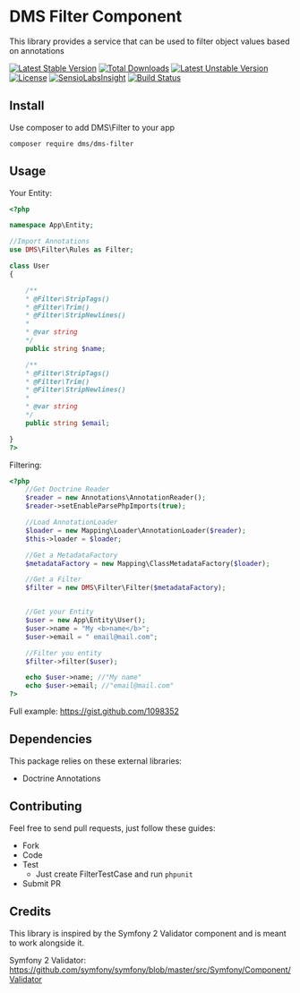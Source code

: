 # DMS Filter Component

This library provides a service that can be used to filter object values based on annotations

[![Latest Stable Version](https://poser.pugx.org/dms/dms-filter/v/stable.png)](https://packagist.org/packages/dms/dms-filter) [![Total Downloads](https://poser.pugx.org/dms/dms-filter/downloads.png)](https://packagist.org/packages/dms/dms-filter) [![Latest Unstable Version](https://poser.pugx.org/dms/dms-filter/v/unstable.png)](https://packagist.org/packages/dms/dms-filter) [![License](https://poser.pugx.org/dms/dms-filter/license.png)](https://packagist.org/packages/dms/dms-filter) [![SensioLabsInsight](https://insight.sensiolabs.com/projects/bb7f41c3-ee7c-4473-8fbf-806453a9e899/mini.png)](https://insight.sensiolabs.com/projects/bb7f41c3-ee7c-4473-8fbf-806453a9e899) [![Build Status](https://travis-ci.org/rdohms/dms-filter.png?branch=master)](https://travis-ci.org/rdohms/dms-filter)

## Install

Use composer to add DMS\Filter to your app

`composer require dms/dms-filter`

## Usage

Your Entity:

```php
<?php

namespace App\Entity;

//Import Annotations
use DMS\Filter\Rules as Filter;

class User
{

    /**
    * @Filter\StripTags()
    * @Filter\Trim()
    * @Filter\StripNewlines()
    *
    * @var string
    */
    public string $name;

    /**
    * @Filter\StripTags()
    * @Filter\Trim()
    * @Filter\StripNewlines()
    *
    * @var string
    */
    public string $email;

}
?>
```

Filtering:

```php
<?php
    //Get Doctrine Reader
    $reader = new Annotations\AnnotationReader();
    $reader->setEnableParsePhpImports(true);

    //Load AnnotationLoader
    $loader = new Mapping\Loader\AnnotationLoader($reader);
    $this->loader = $loader;

    //Get a MetadataFactory
    $metadataFactory = new Mapping\ClassMetadataFactory($loader);

    //Get a Filter
    $filter = new DMS\Filter\Filter($metadataFactory);


    //Get your Entity
    $user = new App\Entity\User();
    $user->name = "My <b>name</b>";
    $user->email = " email@mail.com";

    //Filter you entity
    $filter->filter($user);

    echo $user->name; //"My name"
    echo $user->email; //"email@mail.com"
?>
```

Full example: https://gist.github.com/1098352

## Dependencies

This package relies on these external libraries:

* Doctrine Annotations

## Contributing

Feel free to send pull requests, just follow these guides:

* Fork
* Code
* Test
    * Just create FilterTestCase and run `phpunit`
* Submit PR

## Credits

This library is inspired by the Symfony 2 Validator component and is meant to work alongside it.

Symfony 2 Validator: https://github.com/symfony/symfony/blob/master/src/Symfony/Component/Validator
